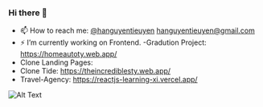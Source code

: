 ### Hi there 👋

- 📫 How to reach me: [@hanguyentieuyen](https://twitter.com/hanguyentieuyen) [hanguyentieuyen@gmail.com](https://gmail.com/)
- ⚡ I’m currently working on Frontend.
-Gradution Project: https://homeautoty.web.app/
- Clone Landing Pages:
- Clone Tide: https://theincrediblesty.web.app/ 
- Travel-Agency: https://reactjs-learning-xi.vercel.app/





![Alt Text](https://static.wixstatic.com/media/4cbe8d_f1ed2800a49649848102c68fc5a66e53~mv2.gif)
